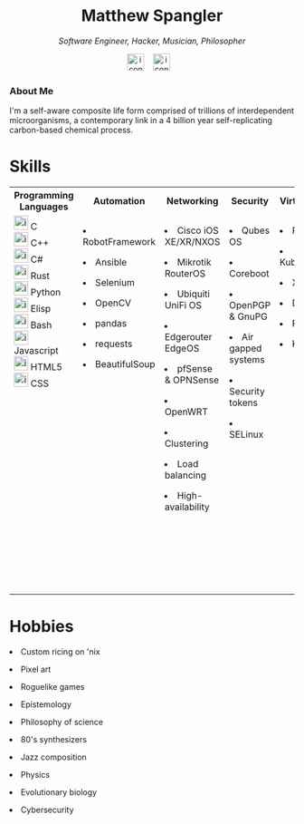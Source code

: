 <body>
    <div class="c1">
      <div align="center">
      <h1>Matthew Spangler</h1>
      <em>Software Engineer, Hacker, Musician, Philosopher</em>
        <p></p>
          <div>
          <a href="https://www.linkedin.com/in/mattspangler-tech/"><img height="30" src="https://skillicons.dev/icons?i=linkedin" alt="icons"></a> &nbsp;&nbsp; 
          <a href="https://unix.stackexchange.com/users/572504/nebulasurfer/"><img height="30" src="https://skillicons.dev/icons?i=stackoverflow" alt="icons"></a> &nbsp;&nbsp;
          </div>
      </div>
    </div>
    <div><h3>About Me</h3> 
      <p>I'm a self-aware composite life form comprised of trillions of interdependent microorganisms, a contemporary link in a 4 billion year self-replicating carbon-based chemical process.
          </p>
      </div>
    <h1>Skills</h1>
    <table>
      <tr>
        <th>Programming Languages</th>
        <th>Automation</th>
        <th>Networking</th>
        <th>Security</th>
        <th>Virtualization</th>
        <th>Nix</th>
      </tr>
      <tr>
        <td valign="top">
          <div>
            <img title="C" height="25" src="https://skillicons.dev/icons?i=c" alt="icons"> C
          </div>
          <div>
            <img title="C++" height="25" src="https://skillicons.dev/icons?i=cpp" alt="icons"> C++
          </div>
          <div>
            <img title="C#" height="25" src="https://skillicons.dev/icons?i=cs" alt="icons"> C#
          </div>
          <div>
            <img title="Rust" height="25" src="https://skillicons.dev/icons?i=rust" alt="icons"> Rust
          </div>
          <div>
            <img title="Python" height="25" src="https://skillicons.dev/icons?i=python" alt="icons"> Python
          </div>
          <div>
            <img title="Elisp" height="25" src="https://skillicons.dev/icons?i=emacs" alt="icons"> Elisp
          </div>
          <div>
            <img title="Bash" height="25" src="https://skillicons.dev/icons?i=bash" alt="icons"> Bash
          </div>
          <div>
            <img title="Javascript" height="25" src="https://skillicons.dev/icons?i=javascript" alt="icons"> Javascript
          </div>
          <div>
            <img title="HTML5" height="25" src="https://skillicons.dev/icons?i=html" alt="icons"> HTML5
          </div>
          <div>
            <img title="CSS" height="25" src="https://skillicons.dev/icons?i=css" alt="icons"> CSS
          </div>
        </td>
        <td valign="top">
          <p><li>RobotFramework</li></p>
          <p><li>Ansible</li></p>
          <p><li>Selenium</li></p>
          <p><li>OpenCV</li></p>
          <p><li>pandas</li></p>
          <p><li>requests</li></p>
          <p><li>BeautifulSoup</li></p>
        </td>
        <td valign="top">
            <p><li>Cisco iOS XE/XR/NXOS</li></p>
            <p><li>Mikrotik RouterOS</li></p>
            <p><li>Ubiquiti UniFi OS</li></p>
            <p><li>Edgerouter EdgeOS</li></p>
            <p><li>pfSense & OPNSense</li></p>
            <p><li>OpenWRT</li></p>
            <p><li>Clustering</li></p>
            <p><li>Load balancing</li></p>
            <p><li>High-availability</li></p>
        </td>
        <td valign="top">
            <p><li>Qubes OS</li></p>
            <p><li>Coreboot</li></p>
            <p><li>OpenPGP & GnuPG</li></p>
            <p><li>Air gapped systems</li></p>
            <p><li>Security tokens</li></p>
            <p><li>SELinux</li></p>
        </td>
        <td valign="top">
            <p><li>Proxmox</li></p>
            <p><li>Kubernetes</li></p>
            <p><li>Xenserver</li></p>
            <p><li>Docker</li></p>
            <p><li>Podman</li></p>
            <p><li>KVM</li></p>
        </td>
        <td valign="top">
            <p><li>Arch Linux</li></p>
            <p><li>Debian</li></p>
            <p><li>RHEL</li></p>
            <p><li>openSUSE</li></p>
            <p><li>Immutable distros like Silverblue</li></p>
            <p><li>Declarative distros like NixOS and GuixSD</li></p>
            <p><li>Packaging for pacman, zypper, dnf, aptitude</li></p>
            <p><li>Flatpak packaging and sandboxing</li></p>
        </td>
      </tr>
    </table>
    <h1>Hobbies</h1>
        <p><li>Custom ricing on 'nix </li></p>
        <p><li>Pixel art</li></p>
        <p><li>Roguelike games </li></p>
        <p><li>Epistemology </li></p>
        <p><li>Philosophy of science</li></p>
        <p><li>80's synthesizers </li></p>
        <p><li>Jazz composition </li></p>
        <p><li>Physics </li></p>
        <p><li>Evolutionary biology </li></p>
        <p><li>Cybersecurity</li></p>
</body>
